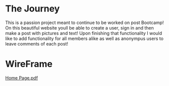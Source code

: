 # The Journey

This is a passion project meant to continue to be worked on post Bootcamp! On this beautiful website youll be able to create a user, sign in and then make a post with pictures and text! Upon finishing that functionality I would like to add functionality for all members alike as well as anonympus users to leave comments of each post!

# WireFrame

[Home Page.pdf](https://github.com/dreedup/PassionBlog/files/12639652/Home.Page.pdf)
